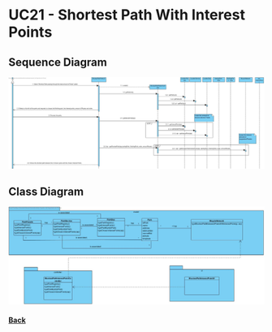 # UC21 - Shortest Path With Interest Points

##	Sequence Diagram
![UC21- Shortest Path Interest Points SD](UC21-SD.jpg)

##	Class Diagram
![UC21- Shortest Path Interest Points CD](UC21-CD.jpg)

#### [Back](../OODesign.md)